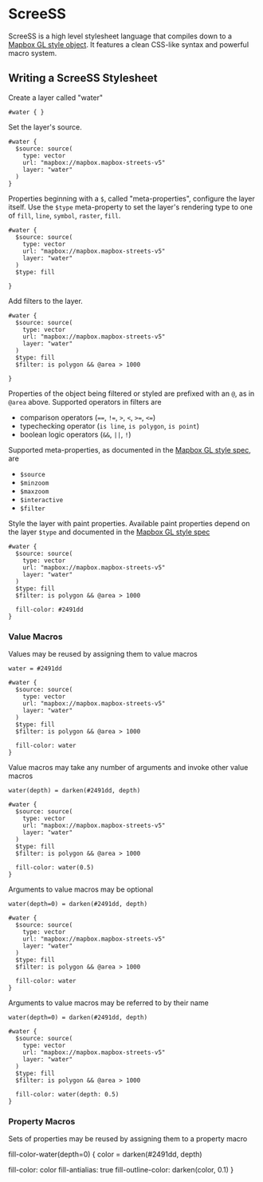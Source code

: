 # ScreeSS

ScreeSS is a high level stylesheet language that compiles down to a [Mapbox GL style object](https://www.mapbox.com/mapbox-gl-style-spec/). It features a clean CSS-like syntax and powerful macro system.

## Writing a ScreeSS Stylesheet

Create a layer called "water"
```
#water { }
```

Set the layer's source.

```
#water {
  $source: source(
    type: vector
    url: "mapbox://mapbox.mapbox-streets-v5"
    layer: "water"
  )
}
```

Properties beginning with a `$`, called "meta-properties", configure the layer itself. Use the `$type` meta-property to set the layer's rendering type to one of `fill`, `line`, `symbol`, `raster`, `fill`.

```
#water {
  $source: source(
    type: vector
    url: "mapbox://mapbox.mapbox-streets-v5"
    layer: "water"
  )
  $type: fill

}
```

Add filters to the layer.

```
#water {
  $source: source(
    type: vector
    url: "mapbox://mapbox.mapbox-streets-v5"
    layer: "water"
  )
  $type: fill
  $filter: is polygon && @area > 1000

}
```

Properties of the object being filtered or styled are prefixed with an `@`, as in `@area` above. Supported operators in filters are

 - comparison operators (`==`, `!=`, `>`, `<`, `>=`, `<=`)
 - typechecking operator (`is line`, `is polygon`, `is point`)
 - boolean logic operators (`&&`, `||`, `!`)

Supported meta-properties, as documented in the [Mapbox GL style spec](https://www.mapbox.com/mapbox-gl-style-spec/), are

 - `$source`
 - `$minzoom`
 - `$maxzoom`
 - `$interactive`
 - `$filter`

Style the layer with paint properties. Available paint properties depend on the layer `$type` and documented in the [Mapbox GL style spec](https://www.mapbox.com/mapbox-gl-style-spec/)

```
#water {
  $source: source(
    type: vector
    url: "mapbox://mapbox.mapbox-streets-v5"
    layer: "water"
  )
  $type: fill
  $filter: is polygon && @area > 1000

  fill-color: #2491dd
}
```

### Value Macros

Values may be reused by assigning them to value macros

```
water = #2491dd

#water {
  $source: source(
    type: vector
    url: "mapbox://mapbox.mapbox-streets-v5"
    layer: "water"
  )
  $type: fill
  $filter: is polygon && @area > 1000

  fill-color: water
}
```

Value macros may take any number of arguments and invoke other value macros

```
water(depth) = darken(#2491dd, depth)

#water {
  $source: source(
    type: vector
    url: "mapbox://mapbox.mapbox-streets-v5"
    layer: "water"
  )
  $type: fill
  $filter: is polygon && @area > 1000

  fill-color: water(0.5)
}
```

Arguments to value macros may be optional

```
water(depth=0) = darken(#2491dd, depth)

#water {
  $source: source(
    type: vector
    url: "mapbox://mapbox.mapbox-streets-v5"
    layer: "water"
  )
  $type: fill
  $filter: is polygon && @area > 1000

  fill-color: water
}
```

Arguments to value macros may be referred to by their name

```
water(depth=0) = darken(#2491dd, depth)

#water {
  $source: source(
    type: vector
    url: "mapbox://mapbox.mapbox-streets-v5"
    layer: "water"
  )
  $type: fill
  $filter: is polygon && @area > 1000

  fill-color: water(depth: 0.5)
}
```

### Property Macros

Sets of properties may be reused by assigning them to a property macro

fill-color-water(depth=0) {
  color = darken(#2491dd, depth)

  fill-color: color
  fill-antialias: true
  fill-outline-color: darken(color, 0.1)
}